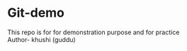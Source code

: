 # Git-demo
This repo is for  for demonstration purpose and for practice
<br>
Author- khushi (guddu)
